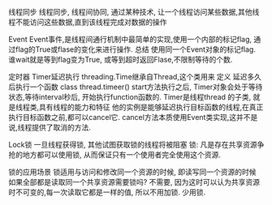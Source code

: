 线程同步
线程同步, 线程间协同, 通过某种技术, 让一个线程访问某些数据,其他线程不能访问这些数据,直到该线程完成对数据的操作

Event
Event事件,是线程间通行机制中最简单的实现,使用一个内部的标记flag, 通过flag的True或flase的变化来进行操作.
总结
使用同一个Event对象的标记flag.
谁wait就是等到flag变为True, 或等到超时返回Flase,不限制等待的个数.


定时器 Timer延迟执行
threading.Time继承自Thread,这个类用来 定义 延迟多久后执行一个函数
class thread.timeer()
start方法执行之后,
Timer对象会处于等待状态,等待interval秒后, 开始执行function函数的.
Timer是线程thread 的子类, 就是线程类,具有线程的能力和特征
他的实例是能够延迟执行目标函数的线程,在真正执行目标函数之前,都可以cancel它.
cancel方法本质使用Event类实现,这并不是说,线程提供了取消的方法.

Lock锁
一旦线程获得锁, 其他试图获取锁的线程将被阻塞
锁: 凡是存在共享资源争抢的地方都可以使用锁, 从而保证只有一个使用者完全使用这个资源.


锁的应用场景
锁适用与访问和修改同一个资源的时候, 即读写同一个资源的时候
如果全部都是读取同一个共享资源需要锁吗?
不需要, 因为这时可以认为共享资源时不可变的,每一次读取它都是一样的值, 所以不用加锁.
少用锁.

